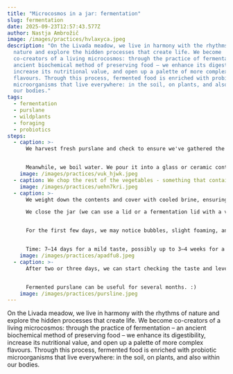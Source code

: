 ```yaml
---
title: "Microcosmos in a jar: fermentation"
slug: fermentation
date: 2025-09-23T12:57:43.577Z
author: Nastja Ambrožič
image: /images/practices/hvlaxyca.jpeg
description: "On the Livada meadow, we live in harmony with the rhythms of
  nature and explore the hidden processes that create life. We become
  co-creators of a living microcosmos: through the practice of fermentation – an
  ancient biochemical method of preserving food – we enhance its digestibility,
  increase its nutritional value, and open up a palette of more complex
  flavours. Through this process, fermented food is enriched with probiotic
  microorganisms that live everywhere: in the soil, on plants, and also within
  our bodies."
tags:
  - fermentation
  - purslane
  - wildplants
  - foraging
  - probiotics
steps:
  - caption: >-
      We harvest fresh purslane and check to ensure we've gathered the correct plant. We separate the leaves from the stems. Into a glass jar, we can put just the leaves, stems chopped into smaller pieces, or a mixture of both.


      Meanwhile, we boil water. We pour it into a glass or ceramic container and dissolve salt in it to make a 2-3% brine. We let it cool.
    image: /images/practices/vuk_hjwk.jpeg
  - caption: We chop the rest of the vegetables - something that contains sugars as well. We added carrots, garlic, different types of beets, radishes. We load the vegetables and purslane into a clean glass jar.  At our discretion, we can add other spices - we included ginger, black sesame, and Korean chili for a funkier flavor palette.
    image: /images/practices/uehn7kri.jpeg
  - caption: >-
      We weight down the contents and cover with cooled brine, ensuring the vegetables are completely submerged in the liquid to avoid unwanted organisms, for example, mold.

      We close the jar (we can use a lid or a fermentation lid with a valve). We place it at room temperature (18–24°C).


      For the first few days, we may notice bubbles, slight foaming, and a characteristic smell – a sign that fermentation is working.


      Time: 7–14 days for a mild taste, possibly up to 3–4 weeks for a more intense result.
    image: /images/practices/apadfu8.jpeg
  - caption: >-
      After two or three days, we can start checking the taste and level of sourness of our ferment and decide whether we want to continue the fermentation or possibly stop it. When we reach the desired taste, we move the jar to the refrigerator or a cold storage - lower temperature slows down fermentation and extends shelf life.


      Fermented purslane can be useful for several months. :)
    image: /images/practices/pursline.jpeg
---
```

On the Livada meadow, we live in harmony with the rhythms of nature and explore the hidden processes that create life. We become co-creators of a living microcosmos: through the practice of fermentation – an ancient biochemical method of preserving food – we enhance its digestibility, increase its nutritional value, and open up a palette of more complex flavours. Through this process, fermented food is enriched with probiotic microorganisms that live everywhere: in the soil, on plants, and also within our bodies.